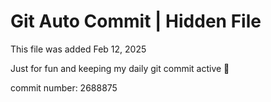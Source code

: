 # Git Auto Commit | Hidden File

This file was added Feb 12, 2025

Just for fun and keeping my daily git commit active 🤪

commit number: 2688875
